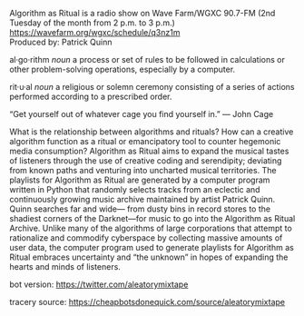 Algorithm as Ritual is a radio show on Wave Farm/WGXC 90.7-FM (2nd Tuesday of the month from 2 p.m. to 3 p.m.)<br> https://wavefarm.org/wgxc/schedule/q3nz1m<br>
Produced by: Patrick Quinn<br>

al·go·rithm
<i>noun</i>
a process or set of rules to be followed in calculations or other problem-solving operations, especially by a computer.

rit·u·al
<i>noun</i>
a religious or solemn ceremony consisting of a series of actions performed according to a prescribed order.

“Get yourself out of whatever cage you find yourself in.” ― John Cage

What is the relationship between algorithms and rituals? How can a creative algorithm function as a ritual or emancipatory tool to counter hegemonic media consumption? Algorithm as Ritual aims to expand the musical tastes of listeners through the use of creative coding and serendipity; deviating from known paths and venturing into uncharted musical territories. The playlists for Algorithm as Ritual are generated by a computer program written in Python that randomly selects tracks from an eclectic and continuously growing music archive maintained by artist Patrick Quinn. Quinn searches far and wide— from dusty bins in record stores to the shadiest corners of the Darknet—for music to go into the Algorithm as Ritual Archive. Unlike many of the algorithms of large corporations that attempt to rationalize and commodify cyberspace by collecting massive amounts of user data, the computer program used to generate playlists for Algorithm as Ritual embraces uncertainty and “the unknown” in hopes of expanding the hearts and minds of listeners. 

bot version: https://twitter.com/aleatorymixtape

tracery source: https://cheapbotsdonequick.com/source/aleatorymixtape
